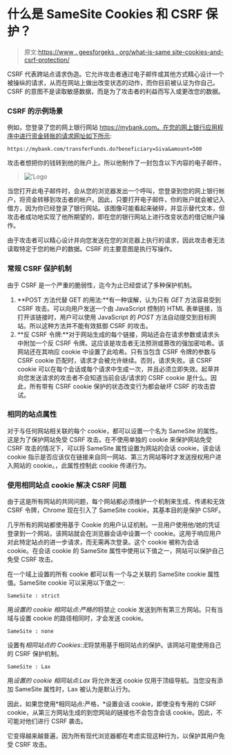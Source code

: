 # 什么是 SameSite Cookies 和 CSRF 保护？

> 原文:[https://www . geesforgeks . org/what-is-same site-cookies-and-csrf-protection/](https://www.geeksforgeeks.org/what-is-samesite-cookies-and-csrf-protection/)

CSRF 代表跨站点请求伪造。它允许攻击者通过电子邮件或其他方式精心设计一个被操纵的请求，从而在网站上做出改变状态的动作，而你目前被认证为你自己。CSRF 的意图不是读取敏感数据，而是为了攻击者的利益而写入或更改您的数据。

### CSRF 的示例场景

例如，您登录了您的网上银行网站 https://mybank.com。在您的网上银行应用程序中进行资金转账的请求网址如下所示:

```
https://mybank.com/transferFunds.do?beneficiary=Siva&amount=500
```

攻击者想把你的钱转到他的账户上。所以他制作了一封包含以下内容的电子邮件，

> ![’Logo](’https://mybank.com/transferFunds.do?beneficiary=Attacker&amount=50000′)

当您打开此电子邮件时，会从您的浏览器发出一个呼叫，您登录到您的网上银行帐户，将资金转移到攻击者的帐户。因此，只要打开电子邮件，你的账户就会被记入借方，因为你已经登录了银行网站。该图像可能看起来破碎，并显示替代文本，但攻击者成功地实现了他所期望的，即在您的银行网站上进行改变状态的借记帐户操作。

由于攻击者可以精心设计并向您发送在您的浏览器上执行的请求，因此攻击者无法读取特定于您的帐户的数据。CSRF 的主要意图是执行写操作。

### 常规 CSRF 保护机制

由于 CSRF 是一个严重的脆弱性，迄今为止已经尝试了多种保护机制。

1.  **POST 方法代替 GET 的用法:**有一种误解，认为只有 *GET* 方法容易受到 CSRF 攻击。可以向用户发送一个由 JavaScript 控制的 HTML 表单链接，当打开该链接时，用户可以使用 JavaScript 的 *POST* 方法自动提交到目标网站。所以这种方法并不能有效抵御 CSRF 的攻击。
2.  **反 CSRF 令牌:**对于网站生成的每个链接，网站还会在请求参数或请求头中附加一个反 CSRF 令牌。这应该是攻击者无法预测或篡改的强加密哈希。该网站还在其响应 cookie 中设置了此哈希。只有当包含 CSRF 令牌的参数与 CSRF cookie 匹配时，请求才会被允许继续。否则，请求失败。该 CSRF cookie 可以在每个会话或每个请求中生成一次，并且必须立即失效。起草并向您发送请求的攻击者不会知道当前会话/请求的 CSRF cookie 是什么。因此，所有带有 CSRF cookie 保护的状态改变行为都会破坏 CSRF 的攻击尝试。

### 相同的站点属性

对于与任何网站相关联的每个 cookie，都可以设置一个名为 SameSite 的属性。这是为了保护网站免受 CSRF 攻击。在不使用单独的 cookie 来保护网站免受 CSRF 攻击的情况下，可以将 SameSite 属性设置为网站的会话 cookie，该会话 cookie 指示是否应该仅在链接来自同一网站、第三方网站等时才发送授权用户进入网站的 cookie。，此属性控制此 cookie 传递行为。

### 使用相同站点 cookie 解决 CSRF 问题

由于这是所有网站的共同问题，每个网站都必须维护一个机制来生成、传递和无效 CSRF 令牌，Chrome 现在引入了 SameSite cookie，其基本目的是保护 CSRF。

几乎所有的网站都使用基于 Cookie 的用户认证机制。一旦用户使用他/她的凭证登录到一个网站，该网站就会在浏览器会话中设置一个 cookie。这用于响应用户对此特定站点的进一步请求，而无需再次登录。这个 cookie 被称为会话 cookie。在会话 cookie 的 SameSite 属性中使用以下值之一，网站可以保护自己免受 CSRF 攻击。

在一个域上设置的所有 cookie 都可以有一个与之关联的 SameSite cookie 属性值。SameSite cookie 可以采用以下值之一:

```
SameSite : strict
```

用*设置的 cookie 相同站点:严格的*将禁止 cookie 发送到所有第三方网站。只有当域与设置 cookie 的路径相同时，才会发送 cookie。

```
SameSite : none
```

设置有*相同站点的 Cookies:无*将禁用基于相同站点的保护。该网站可能使用自己的 CSRF 保护机制。

```
SameSite : Lax
```

用*设置的 cookie 相同站点:Lax* 将允许发送 cookie 仅用于顶级导航。当您没有添加 SameSite 属性时，Lax 被认为是默认行为。

因此，如果您使用*相同站点:严格，*设置会话 cookie，即使没有专用的 CSRF cookie，从第三方网站生成的到您网站的链接也不会包含会话 cookie。因此，不可能对他们进行 CSRF 袭击。

它变得越来越普遍，因为所有现代浏览器都在考虑实现这种行为，以保护其用户免受 CSRF 攻击。